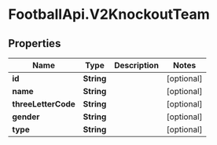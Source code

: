 # FootballApi.V2KnockoutTeam

## Properties
Name | Type | Description | Notes
------------ | ------------- | ------------- | -------------
**id** | **String** |  | [optional] 
**name** | **String** |  | [optional] 
**threeLetterCode** | **String** |  | [optional] 
**gender** | **String** |  | [optional] 
**type** | **String** |  | [optional] 
